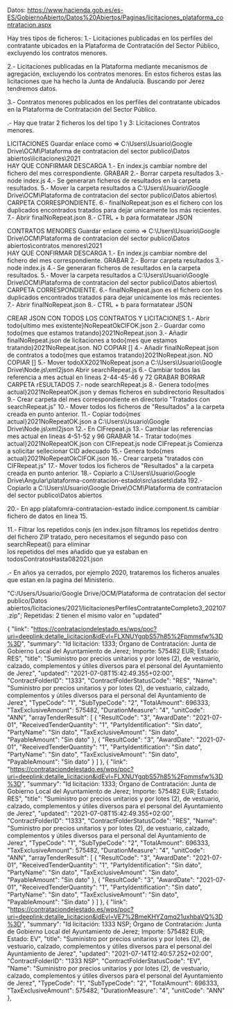 Datos:
https://www.hacienda.gob.es/es-ES/GobiernoAbierto/Datos%20Abiertos/Paginas/licitaciones_plataforma_contratacion.aspx

Hay tres tipos de ficheros:
1.- ​Licitaciones publicadas en los perfiles del contratante ubicados en la Plataforma de Contratación del Sector Público, excluyendo los contratos menores.

2.- Licitaciones publicadas en la Plataforma mediante mecanismos de agregación, excluyendo los contratos menores.
    En estos ficheros estas las licitaciones que ha hecho la Junta de Andalucía. Buscando por Jerez tendremos datos.

3.- Contratos menores publicados en los perfiles del contratante ubicados en la Plataforma de Contratación del Sector Público.    

.- Hay que tratar 2 ficheros los del tipo 1 y 3:
    Licitaciones
    Contratos menores.

LICITACIONES
 Guardar enlace como  => C:\Users\Usuario\Google Drive\OCM\Plataforma de contratacion del sector publico\Datos abiertos\licitaciones\2021\
 HAY QUE CONFIRMAR DESCARGA
1.- En index.js cambiar nombre del fichero del mes correspondiente.
GRABAR
2.- Borrar carpeta resultados
3.- node index.js
4.- Se generaran ficheros de resultados en la carpeta resultados.
5.- Mover la carpeta resultados a C:\Users\Usuario\Google Drive\OCM\Plataforma de contratacion del sector publico\Datos abiertos\ CARPETA CORRESPONDIENTE.
6.- finalNoRepeat.json es el fichero con los duplicados encontrados tratados para dejar unicamente los más recientes.
7.- Abrir finalNoRepeat.json
8.- CTRL + b para formatatear JSON


CONTRATOS MENORES
Guardar enlace como  => C:\Users\Usuario\Google Drive\OCM\Plataforma de contratacion del sector publico\Datos abiertos\contratos menores\2021\
 HAY QUE CONFIRMAR DESCARGA
1.- En index.js cambiar nombre del fichero del mes correspondiente.
GRABAR
2.- Borrar carpeta resultados
3.- node index.js
4.- Se generaran ficheros de resultados en la carpeta resultados.
5.- Mover la carpeta resultados a C:\Users\Usuario\Google Drive\OCM\Plataforma de contratacion del sector publico\Datos abiertos\ CARPETA CORRESPONDIENTE.
6.- finalNoRepeat.json es el fichero con los duplicados encontrados tratados para dejar unicamente los más recientes.
7.- Abrir finalNoRepeat.json
8.- CTRL + b para formatatear JSON


CREAR JSON CON TODOS LOS CONTRATOS Y LICITACIONES
1.- Abrir todo{ultimo mes existente}NoRepeatOkCIFOK.json
2.- Guardar como todo{mes que estamos tratando}2021NoRepeat.json
3.- Añadir finalNoRepeat.json de licitaciones a todo{mes que estamos tratando}2021NoRepeat.json. NO COPIAR []
4.- Añadir finalNoRepeat.json de contratos a todo{mes que estamos tratando}2021NoRepeat.json. NO COPIAR []
5.- Mover todoXX2021NoRepeat.json a C:\Users\Usuario\Google Drive\Node.js\xml2json
Abrir searchRepeat.js
6.- Cambiar todos las referencia a mes actual en lineas 2-44-45-46 y 72
GRABAR
    BORRAR CARPETA rESULTADOS
7.- node searchRepeat.js
8.- Genera todo{mes actual}2021NoRepeatOK.json y demas ficheros en subdirectorio Resultados
9.- Crear carpeta del mes correspondiente en directorio "Tratados con searchRepeat.js"
10.- Mover todos los ficheros de "Resultados" a la carpeta creada en punto anterior.
11.- Copiar todo{mes actual}2021NoRepeatOK.json a C:\Users\Usuario\Google Drive\Node.js\xml2json
12.- En CIFrepeat.js
13.- Cambiar las referencias  mes actual en lineas 4-51-52 y 96
GRABAR
14.- Tratar todo{mes actual}2021NoRepeatOK.json con CIFrepeat.js
node CIFrepeat.js
Comienza a solicitar sellecionar CID adecuado
15.- Genera todo{mes actual}2021NoRepeatOkCIFOK.json
16.- Crear carpeta "tratados con CIFRepeat.js"
17.- Mover todos los ficheros de "Resultados" a la carpeta creada en punto anterior.
18.- Copiarlo a C:\Users\Usuario\Google Drive\Angular\plataforma-contratacion-estado\src\assets\data
192.- Copiarlo a C:\Users\Usuario\Google Drive\OCM\Plataforma de contratacion del sector publico\Datos abiertos

20.- En app platafomra-contratacion-estado   indice.component.ts cambiar fichero de datos en linea 15.







11.- Filtrar los repetidos conjs (en index.json filtramos los repetidos dentro del 
         fichero ZIP tratado, pero necesitamos el segundo paso con searchRepeat() para eliminar    
              los repetidos del mes añadido que ya estaban en todosContratosHasta082021.json

.- En años ya cerrados, por ejemplo 2020, trataremos los ficheros anuales que estan en la pagina del Ministerio.
  


"C:/Users/Usuario/Google Drive/OCM/Plataforma de contratacion del sector publico/Datos abiertos/licitaciones/2021/licitacionesPerfilesContratanteCompleto3_202107.zip";
Repetidas:
2 tienen el mismo valor en "updated"

 {
        "link": "https://contrataciondelestado.es/wps/poc?uri=deeplink:detalle_licitacion&idEvl=FLXNUYgqbS57h85%2Fpmmsfw%3D%3D",
        "summary": "Id licitación: 1333; Órgano de Contratación: Junta de Gobierno Local del Ayuntamiento de Jerez; Importe: 575482 EUR; Estado: RES",
        "title": "Suministro por precios unitarios y por lotes (2), de vestuario, calzado, complementos y útiles diversos para el personal del Ayuntamiento de Jerez",
        "updated": "2021-07-08T15:42:49.355+02:00",
        "ContractFolderID": "1333",
        "ContractFolderStatusCode": "RES",
        "Name": "Suministro por precios unitarios y por lotes (2), de vestuario, calzado, complementos y útiles diversos para el personal del Ayuntamiento de Jerez",
        "TypeCode": "1",
        "SubTypeCode": "2",
        "TotalAmount": 696333,
        "TaxExclusiveAmount": 575482,
        "DurationMeasure": "4",
        "unitCode": "ANN",
        "arrayTenderResult": [
            {
                "ResultCode": "3",
                "AwardDate": "2021-07-01",
                "ReceivedTenderQuantity": "1",
                "PartyIdentification": "Sin dato",
                "PartyName": "Sin dato",
                "TaxExclusiveAmount": "Sin dato",
                "PayableAmount": "Sin dato"
            },
            {
                "ResultCode": "3",
                "AwardDate": "2021-07-01",
                "ReceivedTenderQuantity": "1",
                "PartyIdentification": "Sin dato",
                "PartyName": "Sin dato",
                "TaxExclusiveAmount": "Sin dato",
                "PayableAmount": "Sin dato"
            }
        ]
    },
      {
        "link": "https://contrataciondelestado.es/wps/poc?uri=deeplink:detalle_licitacion&idEvl=FLXNUYgqbS57h85%2Fpmmsfw%3D%3D",
        "summary": "Id licitación: 1333; Órgano de Contratación: Junta de Gobierno Local del Ayuntamiento de Jerez; Importe: 575482 EUR; Estado: RES",
        "title": "Suministro por precios unitarios y por lotes (2), de vestuario, calzado, complementos y útiles diversos para el personal del Ayuntamiento de Jerez",
        "updated": "2021-07-08T15:42:49.355+02:00",
        "ContractFolderID": "1333",
        "ContractFolderStatusCode": "RES",
        "Name": "Suministro por precios unitarios y por lotes (2), de vestuario, calzado, complementos y útiles diversos para el personal del Ayuntamiento de Jerez",
        "TypeCode": "1",
        "SubTypeCode": "2",
        "TotalAmount": 696333,
        "TaxExclusiveAmount": 575482,
        "DurationMeasure": "4",
        "unitCode": "ANN",
        "arrayTenderResult": [
            {
                "ResultCode": "3",
                "AwardDate": "2021-07-01",
                "ReceivedTenderQuantity": "1",
                "PartyIdentification": "Sin dato",
                "PartyName": "Sin dato",
                "TaxExclusiveAmount": "Sin dato",
                "PayableAmount": "Sin dato"
            },
            {
                "ResultCode": "3",
                "AwardDate": "2021-07-01",
                "ReceivedTenderQuantity": "1",
                "PartyIdentification": "Sin dato",
                "PartyName": "Sin dato",
                "TaxExclusiveAmount": "Sin dato",
                "PayableAmount": "Sin dato"
            }
        ]
    },
      {
        "link": "https://contrataciondelestado.es/wps/poc?uri=deeplink:detalle_licitacion&idEvl=VE7%2BmeKHYZqmq21uxhbaVQ%3D%3D",
        "summary": "Id licitación: 1333 NSP; Órgano de Contratación: Junta de Gobierno Local del Ayuntamiento de Jerez; Importe: 575482 EUR; Estado: EV",
        "title": "Suministro por precios unitarios y por lotes (2), de vestuario, calzado, complementos y útiles diversos para el personal del Ayuntamiento de Jerez",
        "updated": "2021-07-14T12:40:57.252+02:00",
        "ContractFolderID": "1333 NSP",
        "ContractFolderStatusCode": "EV",
        "Name": "Suministro por precios unitarios y por lotes (2), de vestuario, calzado, complementos y útiles diversos para el personal del Ayuntamiento de Jerez",
        "TypeCode": "1",
        "SubTypeCode": "2",
        "TotalAmount": 696333,
        "TaxExclusiveAmount": 575482,
        "DurationMeasure": "4",
        "unitCode": "ANN"
    },